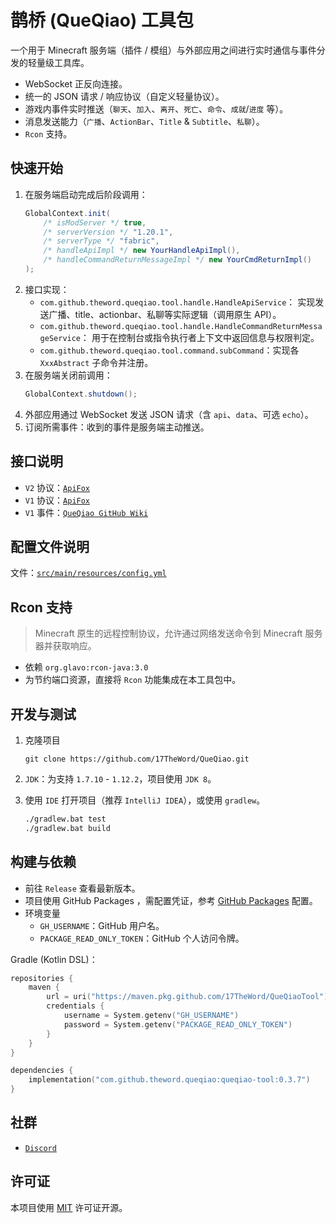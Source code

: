 # 鹊桥 (QueQiao) 工具包

一个用于 Minecraft 服务端（插件 / 模组）与外部应用之间进行实时通信与事件分发的轻量级工具库。

- WebSocket 正反向连接。
- 统一的 JSON 请求 / 响应协议（自定义轻量协议）。
- 游戏内事件实时推送（`聊天`、`加入`、`离开`、`死亡`、`命令`、`成就`/`进度` 等）。
- 消息发送能力（`广播`、`ActionBar`、`Title` & `Subtitle`、`私聊`）。
- `Rcon` 支持。

## 快速开始

1. 在服务端启动完成后阶段调用：
   ```java
   GlobalContext.init(
       /* isModServer */ true,
       /* serverVersion */ "1.20.1",
       /* serverType */ "fabric",
       /* handleApiImpl */ new YourHandleApiImpl(),
       /* handleCommandReturnMessageImpl */ new YourCmdReturnImpl()
   );
   ```
2. 接口实现：
    - `com.github.theword.queqiao.tool.handle.HandleApiService`： 实现发送广播、title、actionbar、私聊等实际逻辑（调用原生
      API）。
    - `com.github.theword.queqiao.tool.handle.HandleCommandReturnMessageService`： 用于在控制台或指令执行者上下文中返回信息与权限判定。
    - `com.github.theword.queqiao.tool.command.subCommand`：实现各 `XxxAbstract` 子命令并注册。
3. 在服务端关闭前调用：
   ```java
   GlobalContext.shutdown();
   ```
4. 外部应用通过 WebSocket 发送 JSON 请求（含 `api`、`data`、可选 `echo`）。
5. 订阅所需事件：收到的事件是服务端主动推送。

## 接口说明

- `V2` 协议：[`ApiFox`](https://queqiao.apifox.cn/)
- `V1` 协议：[`ApiFox`](https://rxylncffzr.apifox.cn)
- `V1` 事件：[`QueQiao GitHub Wiki`](https://github.com/17TheWord/QueQiao/wiki/4.-%E5%9F%BA%E6%9C%AC%E4%BA%8B%E4%BB%B6%E7%B1%BB%E5%9E%8B)

## 配置文件说明

文件：[`src/main/resources/config.yml`](./src/main/resources/config.yml)

## Rcon 支持

> Minecraft 原生的远程控制协议，允许通过网络发送命令到 Minecraft 服务器并获取响应。

- 依赖 `org.glavo:rcon-java:3.0`
- 为节约端口资源，直接将 `Rcon` 功能集成在本工具包中。

## 开发与测试

1. 克隆项目

    ```shell
    git clone https://github.com/17TheWord/QueQiao.git
    ```

2. `JDK`：为支持 `1.7.10` - `1.12.2`，项目使用 `JDK 8`。

3. 使用 `IDE` 打开项目（推荐 `IntelliJ IDEA`），或使用 `gradlew`。

    ```bash
    ./gradlew.bat test
    ./gradlew.bat build
    ```

## 构建与依赖

- 前往 `Release` 查看最新版本。
- 项目使用 GitHub Packages ，需配置凭证，参考 [GitHub Packages](https://docs.github.com/zh/packages) 配置。
- 环境变量
    - `GH_USERNAME`：GitHub 用户名。
    - `PACKAGE_READ_ONLY_TOKEN`：GitHub 个人访问令牌。

Gradle (Kotlin DSL)：

```kotlin
repositories {
    maven {
        url = uri("https://maven.pkg.github.com/17TheWord/QueQiaoTool")
        credentials {
            username = System.getenv("GH_USERNAME")
            password = System.getenv("PACKAGE_READ_ONLY_TOKEN")
        }
    }
}

dependencies {
    implementation("com.github.theword.queqiao:queqiao-tool:0.3.7")
}
```

## 社群

- [`Discord`](https://discord.gg/SBUkMYsyf2)

## 许可证

本项目使用 [MIT](./LICENSE) 许可证开源。
